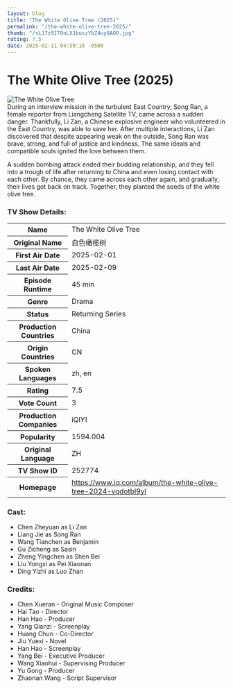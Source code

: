 ```yaml
---
layout: blog
title: "The White Olive Tree (2025)"
permalink: "/the-white-olive-tree-2025/"
thumb: "/sLJ7z9IT0nLXJbuszYbZ4uy8AOO.jpg"
rating: 7.5
date: 2025-02-11 04:59:16 -0500
---
```

<h1 class="title">The White Olive Tree (2025)</h1><div class="poster"><img src="{{ site.imglink }}/sLJ7z9IT0nLXJbuszYbZ4uy8AOO.jpg" class="img-fluid my-3" alt="The White Olive Tree"/></div><div class="plot">During an interview mission in the turbulent East Country, Song Ran, a female reporter from Liangcheng Satellite TV, came across a sudden danger. Thankfully, Li Zan, a Chinese explosive engineer who volunteered in the East Country, was able to save her. After multiple interactions, Li Zan discovered that despite appearing weak on the outside, Song Ran was brave, strong, and full of justice and kindness. The same ideals and compatible souls ignited the love between them.

A sudden bombing attack ended their budding relationship, and they fell into a trough of life after returning to China and even losing contact with each other. By chance, they came across each other again, and gradually, their lives got back on track. Together, they planted the seeds of the white olive tree.</div><h3>TV Show Details:</h3><table class="table table-bordered details"><tr><th>Name</th><td>The White Olive Tree</td></tr><tr><th>Original Name</th><td>白色橄榄树</td></tr><tr><th>First Air Date</th><td>2025-02-01</td></tr><tr><th>Last Air Date</th><td>2025-02-09</td></tr><tr><th>Episode Runtime</th><td>45 min</td></tr><tr><th>Genre</th><td>Drama</td></tr><tr><th>Status</th><td>Returning Series</td></tr><tr><th>Production Countries</th><td>China</td></tr><tr><th>Origin Countries</th><td>CN</td></tr><tr><th>Spoken Languages</th><td>zh, en</td></tr><tr><th>Rating</th><td>7.5</td></tr><tr><th>Vote Count</th><td>3</td></tr><tr><th>Production Companies</th><td>iQIYI</td></tr><tr><th>Popularity</th><td>1594.004</td></tr><tr><th>Original Language</th><td>ZH</td></tr><tr><th>TV Show ID</th><td>252774</td></tr><tr><th>Homepage</th><td>https://www.iq.com/album/the-white-olive-tree-2024-vqdotbl9yl</td></tr></table><h3>Cast:</h3><ul class="list-group cast"><li>Chen Zheyuan as Li Zan</li><li>Liang Jie as Song Ran</li><li>Wang Tianchen as Benjamin</li><li>Gu Zicheng as Sasin</li><li>Zheng Yingchen as Shen Bei</li><li>Liu Yongxi as Pei Xiaonan</li><li>Ding Yizhi as Luo Zhan</li></ul><h3>Credits:</h3><ul class="list-group crew"><li>Chen Xueran - Original Music Composer</li><li>Hai Tao - Director</li><li>Han Hao - Producer</li><li>Yang Qianzi - Screenplay</li><li>Huang Chun - Co-Director</li><li>Jiu Yuexi - Novel</li><li>Han Hao - Screenplay</li><li>Yang Bei - Executive Producer</li><li>Wang Xiaohui - Supervising Producer</li><li>Yu Gong - Producer</li><li>Zhaonan Wang - Script Supervisor</li></ul>